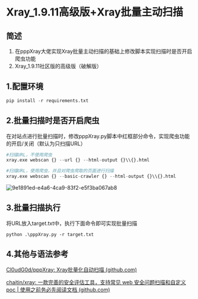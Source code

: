 # Xray_1.9.11高级版+Xray批量主动扫描

## 简述

1. 在pppXray大佬实现Xray批量主动扫描的基础上修改脚本实现扫描时是否开启爬虫功能
2. Xray_1.9.11社区版的高级版（破解版）



## 1.配置环境

```python
pip install -r requirements.txt
```



## 2.批量扫描时是否开启爬虫

在对站点进行批量扫描时，修改pppXray.py脚本中红框部分命令，实现爬虫功能的开启/关闭（默认为只扫描URL）

```py
#扫描URL，不使用爬虫
xray.exe webscan {} --url {} --html-output {}\\{}.html

#扫描URL，使用爬虫，并且对爬虫爬取的页面进行扫描
xray.exe webscan {} --basic-crawler {} --html-output {}\\{}.html
```

![9e1891ed-e4a6-4ca9-83f2-e5f3ba067ab8](https://cdn.jsdelivr.net/gh/Pres3nt/Typoraimages@master/images/202410140031827.png)

## 3.批量扫描执行

将URL放入target.txt中，执行下面命令即可实现批量扫描

```
python .\pppXray.py -r target.txt
```



## 4.其他与语法参考

[Cl0udG0d/pppXray: Xray批量化自动扫描 (github.com)](https://github.com/Cl0udG0d/pppXray)

[chaitin/xray: 一款完善的安全评估工具，支持常见 web 安全问题扫描和自定义 poc | 使用之前务必先阅读文档 (github.com)](https://github.com/chaitin/xray)